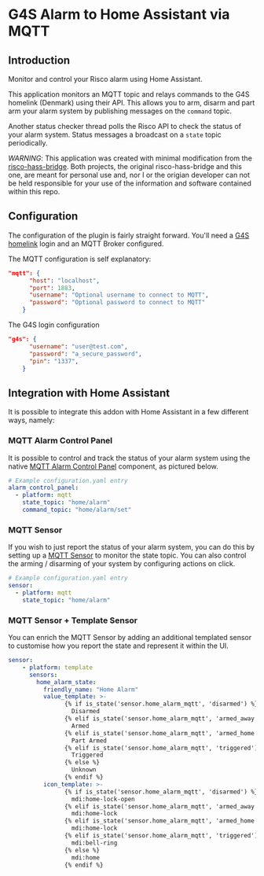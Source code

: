 # G4S Alarm to Home Assistant via MQTT
## Introduction
Monitor and control your Risco alarm using Home Assistant.

This application monitors an MQTT topic and relays commands to the G4S homelink (Denmark) using their API. This allows you to arm, disarm and part arm your alarm system by publishing messages on the `command` topic.

Another status checker thread polls the Risco API to check the status of your alarm system. Status messages a broadcast on a `state` topic periodically.

*WARNING*: This application was created with minimal modification from the [risco-hass-bridge](https://github.com/martingrayson/risco-hass-bridge).
Both projects, the original risco-hass-bridge and this one, are meant for personal use and, nor I or the origian developer can not be held responsible
for your use of the information and software contained within this repo. 


## Configuration
The configuration of the plugin is fairly straight forward. You'll need a [G4S homelink](https://homelink.g4s.dk/ELAS/WebUI) login and an MQTT Broker configured.

The MQTT configuration is self explanatory:
```json
"mqtt": {
      "host": "localhost",
      "port": 1883,
      "username": "Optional username to connect to MQTT",
      "password": "Optional password to connect to MQTT" 
    }
```
The G4S login configuration
```json
"g4s": {
      "username": "user@test.com",
      "password": "a_secure_password",
      "pin": "1337",
    }
```

## Integration with Home Assistant
It is possible to integrate this addon with Home Assistant in a few different ways, namely:

### MQTT Alarm Control Panel

It is possible to control and track the status of your alarm system using the native [MQTT Alarm Control Panel](https://www.home-assistant.io/components/alarm_control_panel.mqtt/) component, as pictured below.

```yaml
# Example configuration.yaml entry
alarm_control_panel:
  - platform: mqtt
    state_topic: "home/alarm"
    command_topic: "home/alarm/set"
```

### MQTT Sensor

If you wish to just report the status of your alarm system, you can do this by setting up a [MQTT Sensor](https://www.home-assistant.io/components/sensor.mqtt/) to monitor the state topic. You can also control the arming / disarming of your system by configuring actions on click.

```yaml
# Example configuration.yaml entry
sensor:
  - platform: mqtt
    state_topic: "home/alarm"
```

### MQTT Sensor + Template Sensor

You can enrich the MQTT Sensor by adding an additional templated sensor to customise how you report the state and represent it within the UI.

```yaml
sensor:
    - platform: template
      sensors:
        home_alarm_state:
          friendly_name: "Home Alarm"
          value_template: >-
                {% if is_state('sensor.home_alarm_mqtt', 'disarmed') %}
                  Disarmed
                {% elif is_state('sensor.home_alarm_mqtt', 'armed_away') %}
                  Armed
                {% elif is_state('sensor.home_alarm_mqtt', 'armed_home') %}
                  Part Armed
                {% elif is_state('sensor.home_alarm_mqtt', 'triggered') %}
                  Triggered
                {% else %}
                  Unknown  
                {% endif %}
          icon_template: >-
                {% if is_state('sensor.home_alarm_mqtt', 'disarmed') %}
                  mdi:home-lock-open
                {% elif is_state('sensor.home_alarm_mqtt', 'armed_away') %}
                  mdi:home-lock
                {% elif is_state('sensor.home_alarm_mqtt', 'armed_home') %}
                  mdi:home-lock
                {% elif is_state('sensor.home_alarm_mqtt', 'triggered') %}
                  mdi:bell-ring
                {% else %}
                  mdi:home  
                {% endif %}
```

